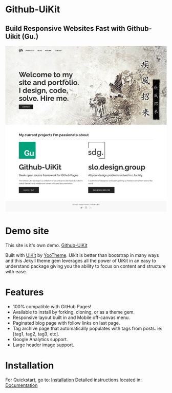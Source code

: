 # Github-UiKit


## Build Responsive Websites Fast with Github-Uikit (Gu.)

![Github-Uikit](/screenshot.jpg)

# Demo site
This site is it's own demo. [Github-UiKit](https://isaacjosephhorton.github.io/github-uikit/)

Built with [UiKit](https://getuikit.com/) by [YooTheme](https://yootheme.com/). Uikit is better than bootstrap in many ways and this Jekyll theme gem leverages all the power of UiKit in an easy to understand package giving you the ability to focus on content and structure with ease.

# Features

* 100% compatible with GitHub Pages!
* Available to install by forking, cloning, or as a theme gem.
* Responsive layout built in and Mobile off-canvas menu.
* Paginated blog page with follow links on last page.
* Tag archive page that automatically populates with tags from posts. ie: [tag1, tag2, tag3, etc].
* Google Analytics support.
* Large header image support.

# Installation

For Quickstart, go to: [Installation](https://isaacjosephhorton.github.io/github-uikit/installation/)
Detailed instructions located in: [Documentation](https://isaacjosephhorton.github.io/github-uikit/documentation/)
